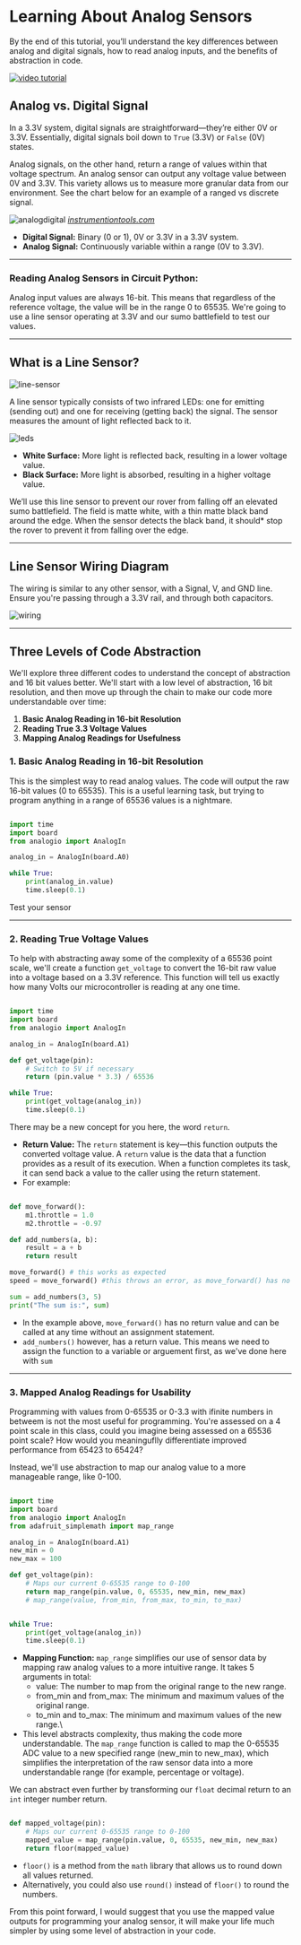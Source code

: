 # Learning About Analog Sensors

By the end of this tutorial, you’ll understand the key differences between analog and digital signals, how to read analog inputs, and the benefits of abstraction in code. 


[![video tutorial](video_tutorial.png)](https://www.youtube.com/watch?v=M75AKxbcMz8)

## Analog vs. Digital Signal

In a 3.3V system, digital signals are straightforward—they’re either 0V or 3.3V. Essentially, digital signals boil down to `True` (3.3V) or `False` (0V) states. 

Analog signals, on the other hand, return a range of values within that voltage spectrum. An analog sensor can output any voltage value between 0V and 3.3V. This variety allows us to measure more granular data from our environment. See the chart below for an example of a ranged vs discrete signal. 

![analogdigital](analog_digital.png)
[*instrumentiontools.com*](https://instrumentationtools.com/wp-content/uploads/2021/04/What-are-Analog-and-Digital-Signals.png)

- **Digital Signal:** Binary (0 or 1), 0V or 3.3V in a 3.3V system.
- **Analog Signal:** Continuously variable within a range (0V to 3.3V).

***

### Reading Analog Sensors in Circuit Python:

Analog input values are always 16-bit. This means that regardless of the reference voltage, the value will be in the range 0 to 65535. We're going to use a line sensor operating at 3.3V and our sumo battlefield to test our values.

---

## What is a Line Sensor?

![line-sensor](line_sensor.jpeg)

A line sensor typically consists of two infrared LEDs: one for emitting (sending out) and one for receiving (getting back) the signal. The sensor measures the amount of light reflected back to it. 

![leds](LEDs.jpeg)

- **White Surface:** More light is reflected back, resulting in a lower voltage value.
- **Black Surface:** More light is absorbed, resulting in a higher voltage value.

We’ll use this line sensor to prevent our rover from falling off an elevated sumo battlefield. The field is matte white, with a thin matte black band around the edge. When the sensor detects the black band, it should* stop the rover to prevent it from falling over the edge.



---

## Line Sensor Wiring Diagram
The wiring is similar to any other sensor, with a Signal, V, and GND line. Ensure you're passing through a 3.3V rail, and through both capacitors. 

![wiring](line_sensor_wiring.png)

---

## Three Levels of Code Abstraction
We'll explore three different codes to understand the concept of abstraction and 16 bit values better. We'll start with a low level of abstraction, 16 bit resolution, and then move up through the chain to make our code more understandable over time:

1. **Basic Analog Reading in 16-bit Resolution**
2. **Reading True 3.3 Voltage Values**
3. **Mapping Analog Readings for Usefulness**



### 1. Basic Analog Reading in 16-bit Resolution

This is the simplest way to read analog values. The code will output the raw 16-bit values (0 to 65535). This is a useful learning task, but trying to program anything in a range of 65536 values is a nightmare. 



```python

import time
import board
from analogio import AnalogIn

analog_in = AnalogIn(board.A0)

while True:
    print(analog_in.value)
    time.sleep(0.1)
```

Test your sensor 

---

### 2. Reading True Voltage Values

To help with abstracting away some of the complexity of a 65536 point scale, we'll create a function `get_voltage` to convert the 16-bit raw value into a voltage based on a 3.3V reference. This function will tell us exactly how many Volts our microcontroller is reading at any one time. 



```python

import time
import board
from analogio import AnalogIn

analog_in = AnalogIn(board.A1)

def get_voltage(pin):
    # Switch to 5V if necessary
    return (pin.value * 3.3) / 65536

while True:
    print(get_voltage(analog_in))
    time.sleep(0.1)

```
There may be a new concept for you here, the word `return`. 
- **Return Value:** The `return` statement is key—this function outputs the converted voltage value. A `return` value is the data that a function provides as a result of its execution. When a function completes its task, it can send back a value to the caller using the return statement. 
- For example:

```python

def move_forward():
    m1.throttle = 1.0
    m2.throttle = -0.97

def add_numbers(a, b):
    result = a + b
    return result

move_forward() # this works as expected
speed = move_forward() #this throws an error, as move_forward() has no return value! 

sum = add_numbers(3, 5)
print("The sum is:", sum)
```

- In the example above, `move_forward()` has no return value and can be called at any time without an assignment statement. 
- `add_numbers()` however, has a return value. This means we need to assign the function to a variable or arguement first, as we've done here with `sum`

---



### 3. Mapped Analog Readings for Usability

Programming with values from 0-65535 or 0-3.3 with ifinite numbers in betweem is not the most useful for programming. You're assessed on a 4 point scale in this class, could you imagine being assessed on a 65536 point scale? How would you meaninguflly differentiate improved performance from 65423 to 65424? 

Instead, we'll use abstraction to map our analog value to a more manageable range, like 0-100.



```python

import time
import board
from analogio import AnalogIn
from adafruit_simplemath import map_range

analog_in = AnalogIn(board.A1)
new_min = 0
new_max = 100

def get_voltage(pin):
    # Maps our current 0-65535 range to 0-100
    return map_range(pin.value, 0, 65535, new_min, new_max)
    # map_range(value, from_min, from_max, to_min, to_max)


while True:
    print(get_voltage(analog_in))
    time.sleep(0.1)

```
- **Mapping Function:** `map_range` simplifies our use of sensor data by mapping raw analog values to a more intuitive range. It takes 5 arguments in total: 
    - value: The number to map from the original range to the new range.
    - from_min and from_max: The minimum and maximum values of the original range.
    - to_min and to_max: The minimum and maximum values of the new range.\
- This level abstracts complexity, thus making the code more understandable. The `map_range` function is called to map the 0-65535 ADC value to a new specified range (new_min to new_max), which simplifies the interpretation of the raw sensor data into a more understandable range (for example, percentage or voltage).

We can abstract even further by transforming our `float` decimal return to an `int` integer number return. 

```python

def mapped_voltage(pin):
    # Maps our current 0-65535 range to 0-100
    mapped_value = map_range(pin.value, 0, 65535, new_min, new_max)
    return floor(mapped_value)
```

- `floor()` is a method from the `math` library that allows us to round down all values returned. 
- Alternatively, you could also use `round()` instead of `floor()` to round the numbers. 

From this point forward, I would suggest that you use the mapped value outputs for programming your analog sensor, it will make your life much simpler by using some level of abstraction in your code. 